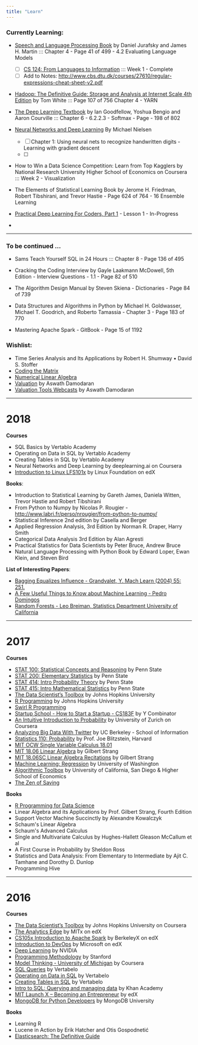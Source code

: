 ```yaml
---
title: "Learn"
---
```


### Currently Learning:


 

- [Speech and Language Processing Book](https://web.stanford.edu/~jurafsky/slp3/ed3book.pdf) by Daniel Jurafsky and James H. Martin ::: Chapter 4 - Page 41 of 499 - 4.2 Evaluating Language Models
    
    + [ ] [CS 124: From Languages to Information](https://web.stanford.edu/class/cs124/) ::: Week 1 - Complete
    + [ ]   Add to Notes: http://www.cbs.dtu.dk/courses/27610/regular-expressions-cheat-sheet-v2.pdf  

- [Hadoop: The Definitive Guide: Storage and Analysis at Internet Scale 4th Edition](https://www.amazon.com/Hadoop-Definitive-Storage-Analysis-Internet/dp/1491901632) by Tom White ::: Page 107 of 756 Chapter 4 - YARN

- [The Deep Learning Textbook](http://www.deeplearningbook.org/) by Ian Goodfellow, Yoshua Bengio and Aaron Courville ::: Chapter 6 - 6.2.2.3 - Softmax - Page - 198 of 802 

- [Neural Networks and Deep Learning](http://neuralnetworksanddeeplearning.com/) By Michael Nielsen
    + [ ] Chapter 1: Using neural nets to recognize handwritten digits - Learning with gradient descent
    + [ ] 

- How to Win a Data Science Competition: Learn from Top Kagglers by National Research University Higher School of Economics on Coursera ::: Week 2 - Visualization


- The Elements of Statistical Learning Book by Jerome H. Friedman, Robert Tibshirani, and Trevor Hastie - Page 624 of 764 - 16 Ensemble Learning

- [Practical Deep Learning For Coders, Part 1](http://course.fast.ai) - Lesson 1 - In-Progress

-

-----

### To be continued ...

- Sams Teach Yourself SQL in 24 Hours ::: Chapter 8 - Page 136 of 495



- Cracking the Coding Interview by Gayle Laakmann McDowell, 5th Edition - Interview Questions - 1.1 - Page 82 of 510
- The Algorithm Design Manual by Steven Skiena - Dictionaries - Page 84 of 739
- Data Structures and Algorithms in Python by Michael H. Goldwasser, Michael T. Goodrich, and Roberto Tamassia - Chapter 3 - Page 183 of 770 






- Mastering Apache Spark - GitBook - Page 15 of 1192








### Wishlist:
- Time Series Analysis and Its Applications by Robert H. Shumway • David S. Stoffer
- [Coding the Matrix](https://cs.brown.edu/video/channels/coding-matrix-fall-2014/)
- [Numerical Linear Algebra](https://github.com/fastai/numerical-linear-algebra)
- [Valuation](https://www.youtube.com/playlist?list=PLUkh9m2BorqkNzSSPrCDkO2jlufVCinVw) by Aswath Damodaran
- [Valuation Tools Webcasts](https://www.youtube.com/playlist?list=PLUkh9m2BorqmRAGzJb5OIvTAKZZu9HWF-) by Aswath Damodaran


___

# 2018

**Courses**

- SQL Basics by Vertablo Academy
- Operating on Data in SQL by Vertablo Academy
- Creating Tables in SQL by Vertablo Academy
- Neural Networks and Deep Learning by deeplearning.ai on Coursera
- [Introduction to Linux LFS101x](https://www.edx.org/course/introduction-linux-linuxfoundationx-lfs101x-1) by Linux Foundation on edX

**Books**:
- Introduction to Statistical Learning by Gareth James, Daniela Witten, Trevor Hastie and Robert Tibshirani
- From Python to Numpy by Nicolas P. Rougier - http://www.labri.fr/perso/nrougier/from-python-to-numpy/
- Statistical Inference 2nd edition by Casella and Berger
- Applied Regression Analysis, 3rd Edition by Norman R. Draper, Harry Smith
- Categorical Data Analysis 3rd Edition by Alan Agresti
- Practical Statistics for Data Scientists by Peter Bruce, Andrew Bruce
- Natural Language Processing with Python Book by Edward Loper, Ewan Klein, and Steven Bird

**List of Interesting Papers**:
- [Bagging Equalizes Influence - Grandvalet, Y. Mach Learn (2004) 55: 251.](https://doi.org/10.1023/B:MACH.0000027783.34431.42) 
- [A Few Useful Things to Know about Machine Learning - Pedro Domingos](https://homes.cs.washington.edu/~pedrod/papers/cacm12.pdf)
- [Random Forests - Leo Breiman, Statistics Department University of California](https://www.stat.berkeley.edu/~breiman/randomforest2001.pdf)


___

# 2017

**Courses**
- [STAT 100: Statistical Concepts and Reasoning](https://onlinecourses.science.psu.edu/statprogram/stat100) by Penn State
- [STAT 200: Elementary Statistics](https://onlinecourses.science.psu.edu/statprogram/stat200) by Penn State
- [STAT 414: Intro Probability Theory](https://onlinecourses.science.psu.edu/stat414/) by Penn State
- [STAT 415: Intro Mathematical Statistics](https://onlinecourses.science.psu.edu/stat414/node/213) by Penn State
- [The Data Scientist’s Toolbox](https://www.coursera.org/learn/data-scientists-tools) by Johns Hopkins University
- [R Programming](https://www.coursera.org/learn/r-programming) by Johns Hopkins University
- [Swirl R Programming](http://swirlstats.com/)
- [Startup School - How to Start a Startup - CS183F](https://www.youtube.com/playlist?list=PLoROMvodv4rNpMrTeeh-627Lajh6uSUgY) by Y Combinator
- [An Intuitive Introduction to Probability](https://www.coursera.org/learn/introductiontoprobability) by University of Zurich on Coursera
- [Analyzing Big Data With Twitter](https://www.youtube.com/playlist?list=PLE8C1256A28C1487F) by UC Berkeley - School of Information
- [Statistics 110: Probability](https://projects.iq.harvard.edu/stat110/home) by Prof. Joe Blitzstein, Harvard
- [MIT OCW Single Variable Calculus 18.01](https://www.youtube.com/playlist?list=PL590CCC2BC5AF3BC1)
- [MIT 18.06 Linear Algebra](https://www.youtube.com/playlist?list=PLE7DDD91010BC51F8) by Gilbert Strang 
- [MIT 18.06SC Linear Algebra Recitations](https://www.youtube.com/playlist?list=PL221E2BBF13BECF6C) by Gilbert Strang 
- [Machine Learning: Regression](https://www.coursera.org/learn/ml-regression) by University of Washington
- [Algorithmic Toolbox](https://www.coursera.org/learn/algorithmic-toolbox/) by University of California, San Diego & Higher School of Economics
- [The Zen of Saving](https://app.novoed.com/zen-of-saving-1)

**Books**
- [R Programming for Data Science](https://leanpub.com/rprogramming)
- Linear Algebra and its Applications by Prof. Gilbert Strang, Fourth Edition
- Support Vector Machine Succinctly by Alexandre Kowalczyk
- Schaum's Linear Algebra
- Schaum's Advanced Calculus
- Single and Multivariate Calculus by Hughes-Hallett Gleason McCallum et al
- A First Course in Probability by Sheldon Ross
- Statistics and Data Analysis: From Elementary to Intermediate by Ajit C. Tamhane and Dorothy D. Dunlop
- Programming Hive


___

# 2016

**Courses**
- [The Data Scientist’s Toolbox](https://www.coursera.org/learn/data-scientists-tools) by Johns Hopkins University on Coursera
- [The Analytics Edge](https://www.edx.org/course/analytics-edge-mitx-15-071x-2) by MITx on edX
- [CS105x Introduction to Apache Spark](https://courses.edx.org/courses/course-v1:BerkeleyX+CS105x+1T2016) by BerkeleyX on edX
- [Introduction to DevOps](https://www.edx.org/course/introduction-devops-microsoft-dev212x) by Microsoft on edX
- [Deep Learning](https://developer.nvidia.com/deep-learning-courses) by NVIDIA
- [Programming Methodology](https://see.stanford.edu/Course/CS106A) by Stanford
- [Model Thinking - University of Michigan](https://www.coursera.org/learn/model-thinking) by Coursera 
- [SQL Queries](https://academy.vertabelo.com/course/sql-queries) by Vertabelo
- [Operating on Data in SQL](https://academy.vertabelo.com/course/operating-on-data-in-sql) by Vertabelo
- [Creating Tables in SQL](https://academy.vertabelo.com/course/creating-tables-in-sql) by Vertabelo
- [Intro to SQL: Querying and managing data](https://www.khanacademy.org/computing/computer-programming/sql) by Khan Academy
- [MIT Launch X – Becoming an Entrepreneur](https://www.edx.org/course/becoming-entrepreneur-mitx-launch-x) by edX
- [MongoDB for Python Developers](https://university.mongodb.com/courses/M101P/about) by MongoDB University 

**Books**
- Learning R
- Lucene in Action by Erik Hatcher and Otis Gospodnetić
- [Elasticsearch: The Definitive Guide](https://www.elastic.co/guide/en/elasticsearch/guide/current/index.html)

